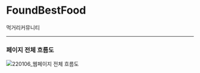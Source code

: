 # FoundBestFood
<p>먹거리커뮤니티</p>

___


### 페이지 전체 흐름도
![220106_웹페이지 전체 흐름도](https://user-images.githubusercontent.com/90335434/148332221-8cd7badb-e10e-4491-b3ab-de0dbda4b058.jpg)
